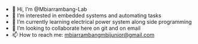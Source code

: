 - 👋 Hi, I’m @Mbiarrambang-Lab
- 👀 I’m interested in embedded systems and automating tasks
- 🌱 I’m currently learning electrical power system along side programming
- 💞️ I’m looking to collaborate here on git and on email 
- 📫 How to reach me: mbiarrambangmbijunior@gmail.com


<!---
Mbiarrambang-Lab/Mbiarrambang-Lab is a ✨ special ✨ repository because its `README.md` (this file) appears on your GitHub profile.
You can click the Preview link to take a look at your changes.
--->

